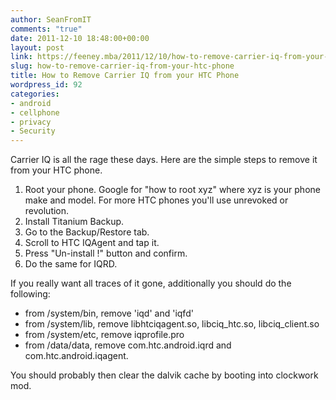 ```yaml
---
author: SeanFromIT
comments: "true"
date: 2011-12-10 18:48:00+00:00
layout: post
link: https://feeney.mba/2011/12/10/how-to-remove-carrier-iq-from-your-htc-phone/
slug: how-to-remove-carrier-iq-from-your-htc-phone
title: How to Remove Carrier IQ from your HTC Phone
wordpress_id: 92
categories:
- android
- cellphone
- privacy
- Security
---
```


Carrier IQ is all the rage these days. Here are the simple steps to remove it from your HTC phone.  


  1. Root your phone. Google for "how to root xyz" where xyz is your phone make and model. For more HTC phones you'll use unrevoked or revolution.
  2. Install Titanium Backup.
  3. Go to the Backup/Restore tab.
  4. Scroll to HTC IQAgent and tap it.
  5. Press "Un-install !" button and confirm.
  6. Do the same for IQRD.

If you really want all traces of it gone, additionally you should do the following:

  * from /system/bin, remove 'iqd' and 'iqfd'
  * from /system/lib, remove libhtciqagent.so, libciq_htc.so, libciq_client.so
  * from /system/etc, remove iqprofile.pro
  * from /data/data, remove com.htc.android.iqrd and com.htc.android.iqagent. 

You should probably then clear the dalvik cache by booting into clockwork mod.
